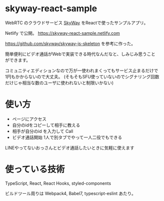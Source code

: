 # skyway-react-sample

WebRTC のクラウドサービス [SkyWay](https://webrtc.ecl.ntt.com) をReactで使ったサンプルアプリ。

Netlify で公開。 https://skyway-react-sample.netlify.com

https://github.com/skyway/skyway-js-skeleton を参考に作った。

簡単便利にビデオ通話がWebで実装できる時代なんだなと、しみじみ思うことができます。

コミュニティエディションなので万が一使われまくってもサービス止まるだけで1円もかからないので大丈夫。
(そもそもSFU使っていないのでシグナリング回数だけじゃ相当な数のユーザに使われないと制限いかない)

# 使い方
- ページにアクセス
- 自分のidをコピーして相手に教える
- 相手が自分のid を入力して Call
- ビデオ通話開始
1人で別タブでやって一人二役でもできる

LINEやってないおっさんとビデオ通話したいときに気軽に使えます

# 使っている技術
TypeScript, React, React Hooks, styled-components

ビルドツール周りは Webpack4, Babel7, typescript-eslint あたり。 
